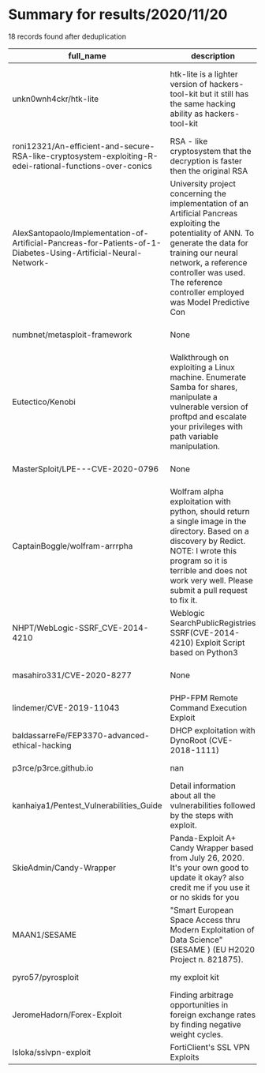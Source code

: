 
# Summary for results/2020/11/20
    
18 records found after deduplication

| full_name | description | html_url | matched_list | matched_count | pushed_at | size | stargazers_count | language | forks_count | vul_ids |
|------------------------------------------------------------------------------------------------------------------|------------------------------------------------------------------------------------------------------------------------------------------------------------------------------------------------------------------------------------------------------------------|-------------------------------------------------------------------------------------------------------------------------------------|-----------------------------------------------------------------------------|-----------------|---------------------------|--------|--------------------|------------|---------------|--------------------|
| unkn0wnh4ckr/htk-lite | htk-lite is a lighter version of hackers-tool-kit but it still has the same hacking ability as hackers-tool-kit | https://github.com/unkn0wnh4ckr/htk-lite | ['metasploit module OR metasploit payload', 'metasploit module OR payload'] | 2 | 2020-11-20 17:56:22+00:00 | 270 | 26 | Python | 12 | [] |
| roni12321/An-efficient-and-secure-RSA-like-cryptosystem-exploiting-R-edei-rational-functions-over-conics | RSA - like cryptosystem that the decryption is faster then the original RSA | https://github.com/roni12321/An-efficient-and-secure-RSA-like-cryptosystem-exploiting-R-edei-rational-functions-over-conics | ['exploit'] | 1 | 2020-11-20 23:02:17+00:00 | 1451 | 0 | C++ | 0 | [] |
| AlexSantopaolo/Implementation-of-Artificial-Pancreas-for-Patients-of-1-Diabetes-Using-Artificial-Neural-Network- | University project concerning the implementation of an Artificial Pancreas exploiting the potentiality of ANN. To generate the data for training our neural network, a reference controller was used. The reference controller employed was Model Predictive Con | https://github.com/AlexSantopaolo/Implementation-of-Artificial-Pancreas-for-Patients-of-1-Diabetes-Using-Artificial-Neural-Network- | ['exploit'] | 1 | 2020-11-20 22:12:44+00:00 | 683 | 0 | MATLAB | 0 | [] |
| numbnet/metasploit-framework | None | https://github.com/numbnet/metasploit-framework | ['metasploit module OR payload'] | 1 | 2020-11-20 21:30:49+00:00 | 309996 | 0 | Ruby | 0 | [] |
| Eutectico/Kenobi | Walkthrough on exploiting a Linux machine. Enumerate Samba for shares, manipulate a vulnerable version of proftpd and escalate your privileges with path variable manipulation. | https://github.com/Eutectico/Kenobi | ['exploit'] | 1 | 2020-11-20 10:50:54+00:00 | 22 | 0 | | 0 | [] |
| MasterSploit/LPE---CVE-2020-0796 | None | https://github.com/MasterSploit/LPE---CVE-2020-0796 | ['cve-2'] | 1 | 2020-11-20 13:47:47+00:00 | 336 | 1 | Python | 0 | ['CVE-2020-0796'] |
| CaptainBoggle/wolfram-arrrpha | Wolfram alpha exploitation with python, should return a single image in the directory. Based on a discovery by Redict. NOTE: I wrote this program so it is terrible and does not work very well. Please submit a pull request to fix it. | https://github.com/CaptainBoggle/wolfram-arrrpha | ['exploit'] | 1 | 2020-11-20 06:24:34+00:00 | 4 | 0 | Python | 0 | [] |
| NHPT/WebLogic-SSRF_CVE-2014-4210 | Weblogic SearchPublicRegistries SSRF(CVE-2014-4210) Exploit Script based on Python3 | https://github.com/NHPT/WebLogic-SSRF_CVE-2014-4210 | ['cve-2', 'exploit'] | 2 | 2020-11-20 05:55:15+00:00 | 33 | 2 | Python | 1 | ['CVE-2014-4210'] |
| masahiro331/CVE-2020-8277 | None | https://github.com/masahiro331/CVE-2020-8277 | ['cve-2'] | 1 | 2020-11-20 11:37:07+00:00 | 9 | 7 | Dockerfile | 2 | ['CVE-2020-8277'] |
| lindemer/CVE-2019-11043 | PHP-FPM Remote Command Execution Exploit | https://github.com/lindemer/CVE-2019-11043 | ['cve-2', 'exploit'] | 2 | 2020-11-20 10:53:26+00:00 | 50 | 0 | Python | 0 | ['CVE-2019-11043'] |
| baldassarreFe/FEP3370-advanced-ethical-hacking | DHCP exploitation with DynoRoot (CVE-2018-1111) | https://github.com/baldassarreFe/FEP3370-advanced-ethical-hacking | ['exploit'] | 1 | 2020-11-20 01:54:08+00:00 | 7579 | 0 | Shell | 0 | ['CVE-2018-1111'] |
| p3rce/p3rce.github.io | nan | https://github.com/p3rce/p3rce.github.io | ['rce'] | 1 | 2020-11-20 02:06:16+00:00 | 141 | 0 | JavaScript | 0 | [] |
| kanhaiya1/Pentest_Vulnerabilities_Guide | Detail information about all the vulnerabilities followed by the steps with exploit. | https://github.com/kanhaiya1/Pentest_Vulnerabilities_Guide | ['exploit'] | 1 | 2020-11-20 10:41:57+00:00 | 93 | 0 | | 0 | [] |
| SkieAdmin/Candy-Wrapper | Panda-Exploit A+ Candy Wrapper based from July 26, 2020. It's your own good to update it okay? also credit me if you use it or no skids for you | https://github.com/SkieAdmin/Candy-Wrapper | ['exploit'] | 1 | 2020-11-20 06:47:59+00:00 | 92375 | 0 | | 0 | [] |
| MAAN1/SESAME | "Smart European Space Access thru Modern Exploitation of Data Science" (SESAME ) (EU H2020 Project n. 821875). | https://github.com/MAAN1/SESAME | ['exploit'] | 1 | 2020-11-20 16:18:34+00:00 | 11 | 0 | MATLAB | 0 | [] |
| pyro57/pyrosploit | my exploit kit | https://github.com/pyro57/pyrosploit | ['exploit'] | 1 | 2020-11-20 16:01:10+00:00 | 86 | 2 | Python | 0 | [] |
| JeromeHadorn/Forex-Exploit | Finding arbitrage opportunities in foreign exchange rates by finding negative weight cycles. | https://github.com/JeromeHadorn/Forex-Exploit | ['exploit'] | 1 | 2020-11-20 19:58:04+00:00 | 7 | 0 | C | 1 | [] |
| Isloka/sslvpn-exploit | FortiClient's SSL VPN Exploits | https://github.com/Isloka/sslvpn-exploit | ['exploit'] | 1 | 2020-11-20 23:49:24+00:00 | 143 | 0 | Python | 0 | [] |
